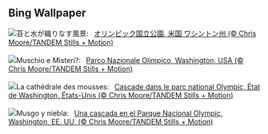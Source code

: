 ## Bing Wallpaper
![](https://www.bing.com/th?id=OHR.HohWaterfall_JA-JP8707934931_UHD.jpg&w=1000)苔と水が織りなす風景:&nbsp;&ensp;[オリンピック国立公園, 米国 ワシントン州 (© Chris Moore/TANDEM Stills + Motion)](https://www.bing.com/th?id=OHR.HohWaterfall_JA-JP8707934931_UHD.jpg)
<br><br/>
![](https://www.bing.com/th?id=OHR.HohWaterfall_IT-IT5534141652_UHD.jpg&w=1000)Muschio e Misteri?:&nbsp;&ensp;[Parco Nazionale Olimpico, Washington, USA (© Chris Moore/TANDEM Stills + Motion)](https://www.bing.com/th?id=OHR.HohWaterfall_IT-IT5534141652_UHD.jpg)
<br><br/>
![](https://www.bing.com/th?id=OHR.HohWaterfall_FR-FR5951351854_UHD.jpg&w=1000)La cathédrale des mousses:&nbsp;&ensp;[Cascade dans le parc national Olympic, État de Washington, États-Unis (© Chris Moore/TANDEM Stills + Motion)](https://www.bing.com/th?id=OHR.HohWaterfall_FR-FR5951351854_UHD.jpg)
<br><br/>
![](https://www.bing.com/th?id=OHR.HohWaterfall_ES-ES8372999914_UHD.jpg&w=1000)Musgo y niebla:&nbsp;&ensp;[Una cascada en el Parque Nacional Olympic, Washington, EE. UU. (© Chris Moore/TANDEM Stills + Motion)](https://www.bing.com/th?id=OHR.HohWaterfall_ES-ES8372999914_UHD.jpg)
<br><br/>

